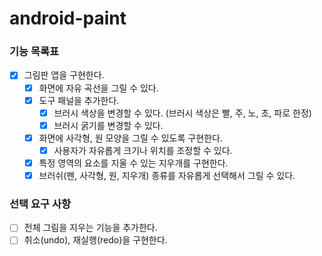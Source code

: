# android-paint

### 기능 목록표

- [x] 그림판 앱을 구현한다.
  - [x] 화면에 자유 곡선을 그릴 수 있다.
  - [x] 도구 패널을 추가한다.
    - [x] 브러시 색상을 변경할 수 있다. (브러시 색상은 빨, 주, 노, 초, 파로 한정)
    - [x] 브러시 굵기를 변경할 수 있다.
  - [x] 화면에 사각형, 원 모양을 그릴 수 있도록 구현한다.
    - [x] 사용자가 자유롭게 크기나 위치를 조정할 수 있다.
  - [x] 특정 영역의 요소를 지울 수 있는 지우개를 구현한다.
  - [x] 브러쉬(펜, 사각형, 원, 지우개) 종류를 자유롭게 선택해서 그릴 수 있다.

### 선택 요구 사항
- [ ] 전체 그림을 지우는 기능을 추가한다.
- [ ] 취소(undo), 재실행(redo)을 구현한다.